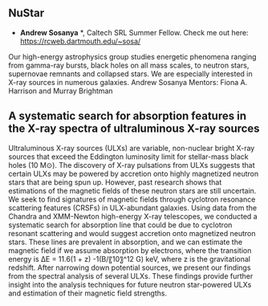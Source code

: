## NuStar
* **Andrew Sosanya** *, Caltech SRL Summer Fellow. Check me out here: https://rcweb.dartmouth.edu/~sosa/

Our high-energy astrophysics group studies energetic phenomena ranging from gamma-ray bursts, black holes on all mass scales, to neutron stars, supernovae remnants and collapsed stars. We are especially interested in X-ray sources in numerous galaxies.
Andrew Sosanya
Mentors: Fiona A. Harrison and Murray Brightman

## A systematic search for absorption features in the X-ray spectra of ultraluminous X-ray sources

Ultraluminous X-ray sources (ULXs) are variable, non-nuclear bright X-ray sources that exceed the Eddington luminosity limit for stellar-mass black holes (10 M⊙). The discovery of X-ray pulsations from ULXs suggests that certain ULXs may be powered by accretion onto highly magnetized neutron stars that are being spun up. However, past research shows that estimations of the magnetic fields of these neutron stars are still uncertain. We seek to find signatures of magnetic fields through cyclotron resonance scattering features (CRSFs) in ULX-abundant galaxies. Using data from the Chandra and XMM-Newton high-energy X-ray telescopes, we conducted a systematic search for absorption line that could be due to cyclotron resonant scattering and would suggest accretion onto magnetized neutron stars. These lines are prevalent in absorption, and we can estimate the magnetic field if we assume absorption by electrons, where the transition energy is ∆E = 11.6(1 + z) -1(B/〖10〗^12  G) keV, where z is the gravitational redshift. After narrowing down potential sources, we present our findings from the spectral analysis of several ULXs. These findings provide further insight into the analysis techniques for future neutron star-powered ULXs and estimation of their magnetic field strengths.

